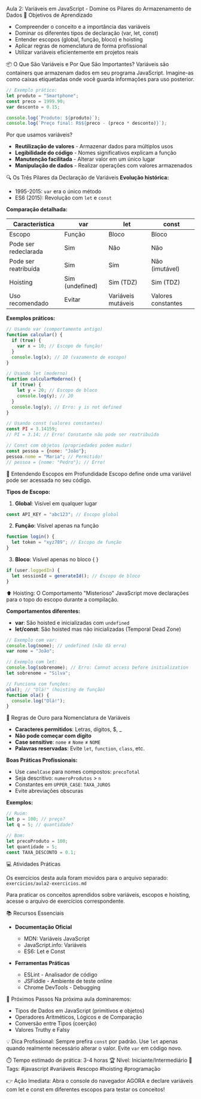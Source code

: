 Aula 2: Variáveis em JavaScript - Domine os Pilares do Armazenamento de Dados
🚀 Objetivos de Aprendizado
- Compreender o conceito e a importância das variáveis
- Dominar os diferentes tipos de declaração (var, let, const)
- Entender escopos (global, função, bloco) e hoisting
- Aplicar regras de nomenclatura de forma profissional
- Utilizar variáveis eficientemente em projetos reais

📦 O Que São Variáveis e Por Que São Importantes?
Variáveis são containers que armazenam dados em seu programa JavaScript. Imagine-as como caixas etiquetadas onde você guarda informações para uso posterior.

```javascript
// Exemplo prático:
let produto = "Smartphone";
const preco = 1999.90;
var desconto = 0.15;

console.log(`Produto: ${produto}`);
console.log(`Preço final: R$${preco - (preco * desconto)}`);
```

Por que usamos variáveis?
- **Reutilização de valores** - Armazenar dados para múltiplos usos
- **Legibilidade do código** - Nomes significativos explicam a função
- **Manutenção facilitada** - Alterar valor em um único lugar
- **Manipulação de dados** - Realizar operações com valores armazenados

🔍 Os Três Pilares da Declaração de Variáveis
**Evolução histórica:**
- 1995-2015: `var` era o único método
- ES6 (2015): Revolução com `let` e `const`

**Comparação detalhada:**

| Característica | var | let | const |
|----------------|-----|-----|-------|
| Escopo | Função | Bloco | Bloco |
| Pode ser redeclarada | Sim | Não | Não |
| Pode ser reatribuída | Sim | Sim | Não (imutável) |
| Hoisting | Sim (undefined) | Sim (TDZ) | Sim (TDZ) |
| Uso recomendado | Evitar | Variáveis mutáveis | Valores constantes |

**Exemplos práticos:**
```javascript
// Usando var (comportamento antigo)
function calcular() {
  if (true) {
    var x = 10; // Escopo de função!
  }
  console.log(x); // 10 (vazamento de escopo)
}

// Usando let (moderno)
function calcularModerno() {
  if (true) {
    let y = 20; // Escopo de bloco
    console.log(y); // 20
  }
  console.log(y); // Erro: y is not defined
}

// Usando const (valores constantes)
const PI = 3.14159;
// PI = 3.14; // Erro! Constante não pode ser reatribuída

// Const com objetos (propriedades podem mudar)
const pessoa = {nome: "João"};
pessoa.nome = "Maria"; // Permitido!
// pessoa = {nome: "Pedro"}; // Erro!
```

🧭 Entendendo Escopos em Profundidade
Escopo define onde uma variável pode ser acessada no seu código.

**Tipos de Escopo:**

1. **Global**: Visível em qualquer lugar
```javascript
const API_KEY = "abc123"; // Escopo global
```

2. **Função**: Visível apenas na função
```javascript
function login() {
  let token = "xyz789"; // Escopo de função
}
```

3. **Bloco**: Visível apenas no bloco { }
```javascript
if (user.loggedIn) {
  let sessionId = generateId(); // Escopo de bloco
}
```

⬆️ Hoisting: O Comportamento "Misterioso"
JavaScript move declarações para o topo do escopo durante a compilação.

**Comportamentos diferentes:**

- **var**: São hoisted e inicializadas com `undefined`
- **let/const**: São hoisted mas não inicializadas (Temporal Dead Zone)

```javascript
// Exemplo com var:
console.log(nome); // undefined (não dá erro)
var nome = "João";

// Exemplo com let:
console.log(sobrenome); // Erro: Cannot access before initialization
let sobrenome = "Silva";

// Funciona com funções:
ola(); // "Olá!" (hoisting de função)
function ola() {
  console.log("Olá!");
}
```

📝 Regras de Ouro para Nomenclatura de Variáveis
- **Caracteres permitidos**: Letras, dígitos, $, _
- **Não pode começar com dígito**
- **Case sensitive**: `nome` ≠ `Nome` ≠ `NOME`
- **Palavras reservadas**: Evite `let`, `function`, `class`, etc.

**Boas Práticas Profissionais:**
- Use `camelCase` para nomes compostos: `precoTotal`
- Seja descritivo: `numeroProdutos` > `n`
- Constantes em `UPPER_CASE`: `TAXA_JUROS`
- Evite abreviações obscuras

**Exemplos:**
```javascript
// Ruim:
let p = 100; // preço?
let q = 5; // quantidade?

// Bom:
let precoProduto = 100;
let quantidade = 5;
const TAXA_DESCONTO = 0.1;
```

💻 Atividades Práticas

Os exercícios desta aula foram movidos para o arquivo separado: `exercicios/aula2-exercicios.md`

Para praticar os conceitos aprendidos sobre variáveis, escopos e hoisting, acesse o arquivo de exercícios correspondente.

📚 Recursos Essenciais
- **Documentação Oficial**
  - MDN: Variáveis JavaScript
  - JavaScript.info: Variáveis
  - ES6: Let e Const

- **Ferramentas Práticas**
  - ESLint - Analisador de código
  - JSFiddle - Ambiente de teste online
  - Chrome DevTools - Debugging

🌟 Próximos Passos
Na próxima aula dominaremos:
- Tipos de Dados em JavaScript (primitivos e objetos)
- Operadores Aritméticos, Lógicos e de Comparação
- Conversão entre Tipos (coerção)
- Valores Truthy e Falsy

💡 Dica Profissional: Sempre prefira `const` por padrão. Use `let` apenas quando realmente necessário alterar o valor. Evite `var` em código novo.

⏱️ Tempo estimado de prática: 3-4 horas
🏆 Nível: Iniciante/Intermediário
📝 Tags: #javascript #variáveis #escopo #hoisting #programação

👉 Ação Imediata: Abra o console do navegador AGORA e declare variáveis com let e const em diferentes escopos para testar os conceitos!